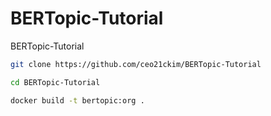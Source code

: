 # BERTopic-Tutorial
BERTopic-Tutorial


```bash
git clone https://github.com/ceo21ckim/BERTopic-Tutorial

cd BERTopic-Tutorial

docker build -t bertopic:org .
```
